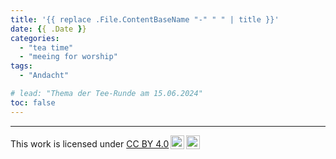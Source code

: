 ```yaml
---
title: '{{ replace .File.ContentBaseName "-" " " | title }}'
date: {{ .Date }}
categories:
  - "tea time"
  - "meeing for worship"
tags:
  - "Andacht"

# lead: "Thema der Tee-Runde am 15.06.2024"
toc: false
---
```



---

<p xmlns:cc="http://creativecommons.org/ns#" >This work is licensed under <a href="https://creativecommons.org/licenses/by/4.0/?ref=chooser-v1" target="_blank" rel="license noopener noreferrer" style="display:inline-block;">CC BY 4.0<img style="height:22px!important;margin-left:3px;vertical-align:text-bottom;" src="https://mirrors.creativecommons.org/presskit/icons/cc.svg?ref=chooser-v1" alt=""><img style="height:22px!important;margin-left:3px;vertical-align:text-bottom;" src="https://mirrors.creativecommons.org/presskit/icons/by.svg?ref=chooser-v1" alt=""></a></p>